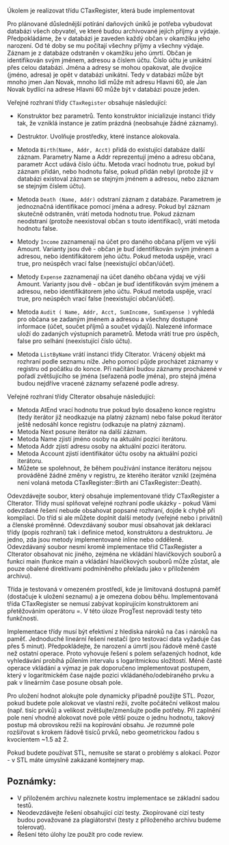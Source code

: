 Úkolem je realizovat třídu CTaxRegister, která bude implementovat

Pro plánované důslednější potírání daňových úniků je potřeba vybudovat databázi všech obyvatel, ve které budou archivované jejích příjmy a výdaje. Předpokládáme, že v databázi je zaveden každý občan v okamžiku jeho narození. Od té doby se mu počítají všechny příjmy a všechny výdaje. Záznam je z databáze odstraněn v okamžiku jeho úmrtí. Občan je identifikován svým jménem, adresou a číslem účtu. Číslo účtu je unikátní přes celou databázi. Jména a adresy se mohou opakovat, ale dvojice (jméno, adresa) je opět v databázi unikátní. Tedy v databázi může být mnoho jmen Jan Novak, mnoho lidí může mít adresu Hlavni 60, ale Jan Novak bydlící na adrese Hlavni 60 může být v databázi pouze jeden.

Veřejné rozhraní třídy `CTaxRegister` obsahuje následující:

 - Konstruktor bez parametrů. Tento konstruktor inicializuje instanci třídy tak, 
   že vzniklá instance je zatím prázdná (neobsahuje žádné záznamy).
 
 - Destruktor. Uvolňuje prostředky, které instance alokovala.
 
 - Metoda `Birth(Name, Addr, Acct)` přidá do existující databáze další záznam. 
   Parametry Name a Addr reprezentují jméno a adresu občana, 
   parametr Acct udává číslo účtu. Metoda vrací hodnotu true, 
   pokud byl záznam přidán, nebo hodnotu false, pokud přidán nebyl 
   (protože již v databázi existoval záznam se stejným jménem a adresou, 
   nebo záznam se stejným číslem účtu).
   
 - Metoda `Death (Name, Addr)` odstraní záznam z databáze. 
   Parametrem je jednoznačná identifikace pomocí jména a adresy. 
   Pokud byl záznam skutečně odstraněn, vrátí metoda hodnotu true. 
   Pokud záznam neodstraní (protože neexistoval občan s touto identifikací), 
   vrátí metoda hodnotu false.
 - Metody `Income` zaznamenají na účet pro daného občana příjem ve výši Amount. Varianty jsou dvě - občan je buď identifikován svým jménem a adresou, nebo identifikátorem jeho účtu. Pokud metoda uspěje, vrací true, pro neúspěch vrací false (neexistující občan/účet).
 - Metody `Expense` zaznamenají na účet daného občana výdaj ve výši Amount. Varianty jsou dvě - občan je buď identifikován svým jménem a adresou, nebo identifikátorem jeho účtu. Pokud metoda uspěje, vrací true, pro neúspěch vrací false (neexistující občan/účet).
 - Metoda `Audit ( Name, Addr, Acct, SumIncome, SumExpense )` vyhledá pro občana se zadaným jménem a adresou a všechny dostupné informace (účet, součet příjmů a součet výdajů). Nalezené informace uloží do zadaných výstupních parametrů. Metoda vrátí true pro úspěch, false pro selhání (neexistující číslo účtu).
 - Metoda `ListByName` vrátí instanci třídy CIterator. Vrácený objekt má rozhraní podle seznamu níže. Jeho pomocí půjde procházet záznamy v registru od počátku do konce. Při načítání budou záznamy procházené v pořadí zvětšujícího se jména (seřazená podle jména), pro stejná jména budou nejdříve vracené záznamy seřazené podle adresy.

Veřejné rozhraní třídy CIterator obsahuje následující:

 - Metoda AtEnd vrací hodnotu true pokud bylo dosaženo konce registru 
   (tedy iterátor již neodkazuje na platný záznam) 
   nebo false pokud iterátor ještě nedosáhl konce registru (odkazuje na platný záznam).
 - Metoda Next posune iterátor na další záznam.
 - Metoda Name zjistí jméno osoby na aktuální pozici iterátoru.
 - Metoda Addr zjistí adresu osoby na aktuální pozici iterátoru.
 - Metoda Account zjistí identifikátor účtu osoby na aktuální pozici iterátoru.
 - Můžete se spolehnout, že během používání instance iterátoru nejsou prováděné žádné změny v registru, ze kterého iterátor vznikl (zejména není volaná metoda CTaxRegister::Birth ani CTaxRegister::Death).

Odevzdávejte soubor, který obsahuje implementované třídy CTaxRegister a CIterator. Třídy musí splňovat veřejné rozhraní podle ukázky - pokud Vámi odevzdané řešení nebude obsahovat popsané rozhraní, dojde k chybě při kompilaci. Do tříd si ale můžete doplnit další metody (veřejné nebo i privátní) a členské proměnné. Odevzdávaný soubor musí obsahovat jak deklaraci třídy (popis rozhraní) tak i definice metod, konstruktoru a destruktoru. Je jedno, zda jsou metody implementované inline nebo odděleně. Odevzdávaný soubor nesmí kromě implementace tříd CTaxRegister a CIterator obsahovat nic jiného, zejména ne vkládání hlavičkových souborů a funkci main (funkce main a vkládání hlavičkových souborů může zůstat, ale pouze obalené direktivami podmíněného překladu jako v přiloženém archivu).

Třída je testovaná v omezeném prostředí, kde je limitovaná dostupná paměť (dostačuje k uložení seznamu) a je omezena dobou běhu. Implementovaná třída CTaxRegister se nemusí zabývat kopírujícím konstruktorem ani přetěžováním operátoru =. V této úloze ProgTest neprovádí testy této funkčnosti.

Implementace třídy musí být efektivní z hlediska nároků na čas i nároků na paměť. Jednoduché lineární řešení nestačí (pro testovací data vyžaduje čas přes 5 minut). Předpokládejte, že narození a úmrtí jsou řádově méně časté než ostatní operace. Proto vyhovuje řešení s polem seřazených hodnot, kde vyhledávání probíhá půlením intervalu s logaritmickou složitostí. Méně časté operace vkládání a výmaz je pak doporučeno implementovat postupem, který v logaritmickém čase najde pozici vkládaného/odebíraného prvku a pak v lineárním čase posune obsah pole.

Pro uložení hodnot alokujte pole dynamicky případně použijte STL. Pozor, pokud budete pole alokovat ve vlastní režii, zvolte počáteční velikost malou (např. tisíc prvků) a velikost zvětšujte/zmenšujte podle potřeby. Při zaplnění pole není vhodné alokovat nové pole větší pouze o jednu hodnotu, takový postup má obrovskou režii na kopírování obsahu. Je rozumné pole rozšiřovat s krokem řádově tisíců prvků, nebo geometrickou řadou s kvocientem ~1.5 až 2.

Pokud budete používat STL, nemusíte se starat o problémy s alokací. Pozor - v STL máte úmyslně zakázané kontejnery map.


## Poznámky:

 - V přiloženém archivu naleznete kostru implementace se základní sadou testů.
 - Neodevzdávejte řešení obsahující cizí testy. Zkopírované cizí testy budou považované za plagiátorství (testy z přiloženého archivu budeme tolerovat).
 - Řešení této úlohy lze použít pro code review.

